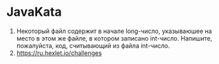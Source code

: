 # JavaKata

1. Некоторый файл содержит в начале long-число, указываюшее на место в этом же файле, в котором записано int-число. Напишите, пожалуйста, код, считывающий из файла int-число.
2. https://ru.hexlet.io/challenges

